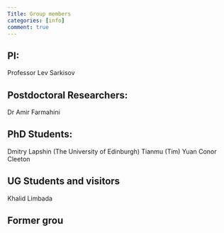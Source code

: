 ```yaml
---
Title: Group members
categories: [info]
comment: true
---
```


## PI: 
Professor Lev Sarkisov

## Postdoctoral Researchers:
Dr Amir Farmahini

## PhD Students:
Dmitry Lapshin (The University of Edinburgh)
Tianmu (Tim) Yuan
Conor Cleeton

## UG Students and visitors
Khalid Limbada

## Former grou
